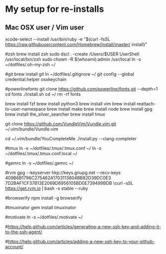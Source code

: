 # My setup for re-installs
## Mac OSX user / Vim user
xcode-select --install
/usr/bin/ruby -e "$(curl -fsSL https://raw.githubusercontent.com/Homebrew/install/master/
install)"

#zsh
brew install zsh
sudo dscl . -create /Users/$USER UserShell /usr/local/bin/zsh
sudo chown -R $(whoami):admin /usr/local
ln -s ~/dotfiles/.oh-my-zsh ~/

#git
brew install git
ln ~/dotfiles/.gitignore ~/
git config --global credential.helper osxkeychain

#powerlinefonts
git clone https://github.com/powerline/fonts.git --depth=1
cd fonts
./install.sh
cd ~/
rm -rf fonts

brew install fzf
brew install python3
brew install vim
brew install reattach-to-user-namespace
brew install make
brew install node
brew install gpg
brew install the_silver_searcher
brew install tmux

git clone https://github.com/VundleVim/Vundle.vim.git ~/.vim/bundle/Vundle.vim

cd ~/.vim/bundle/YouCompleteMe
./install.py --clang-completer

#tmux
ln -s ~/dotfiles/.tmux/.tmux.conf ~/
ln -s ~/dotfiles/.tmux/.tmux.conf.local ~/

#gemrc
ln -s ~/dotfiles/.gemrc ~/

#rvm
gpg --keyserver hkp://keys.gnupg.net --recv-keys 409B6B1796C275462A1703113804BB82D39DC0E3 7D2BAF1CF37B13E2069D6956105BD0E739499BDB
\curl -sSL https://get.rvm.io | bash -s stable --ruby

#browserify
npm install -g browserify

#tmuxinator
gem install tmuxinator

#motivate
ln -s ~/dotfiles/.motivate ~/


#https://help.github.com/articles/generating-a-new-ssh-key-and-adding-it-to-the-ssh-agent/

#https://help.github.com/articles/adding-a-new-ssh-key-to-your-github-account/







